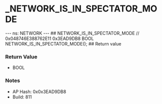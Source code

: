 # _NETWORK_IS_IN_SPECTATOR_MODE

--- ns: NETWORK --- ## NETWORK_IS_IN_SPECTATOR_MODE  // 0x048746E388762E11 0x3EAD9DB8 BOOL NETWORK_IS_IN_SPECTATOR_MODE();   ## Return value

### Return Value
* BOOL

### Notes
* AP Hash: 0x0x3EAD9DB8
* Build: 811

